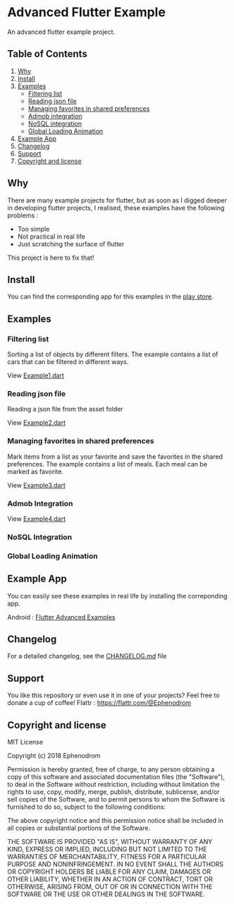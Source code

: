 # Advanced Flutter Example
An advanced flutter example project.

## Table of Contents
1. [Why](#why)
2. [Install](#install)  
3. [Examples](#examples)
   * [Filtering list](#filtering-list)
   * [Reading json file](#reading-json-file)
   * [Managing favorites in shared preferences](#managing-favorites-in-shared-preferences)
   * [Admob integration](#admob-integration)
   * [NoSQL integration](#Nosql-integration)
   * [Global Loading Animation](#global-loading-animation)
4. [Example App](#example-app)
5. [Changelog](#changelog)
6. [Support](#support)
7. [Copyright and license](#copyright-and-license)

## Why 
There are many example projects for flutter, but as soon as I digged deeper in developing flutter projects,
I realised, these examples have the following problems :
* Too simple
* Not practical in real life
* Just scratching the surface of flutter

This project is here to fix that!

## Install
You can find the corresponding app for this examples in the [play store](https://play.google.com/store/apps/details?id=com.feuerberg_software.advancedflutterexample).

## Examples

### Filtering list
Sorting a list of objects by different filters. The example contains a list of cars that can be filtered in different ways.

View [Example1.dart](lib/examples/filterList/Example1.dart)

### Reading json file 
Reading a json file from the asset folder

View [Example2.dart](lib/examples/readingJsonFile/Example2.dart)

### Managing favorites in shared preferences
Mark items from a list as your favorite and save the favorites in the shared preferences. The example contains a list of meals.
Each meal can be marked as favorite.

View [Example3.dart](lib/examples/managingFavoritesInSharedPreferences/Example3.dart)

### Admob Integration


View [Example4.dart](lib/examples/admobIntegration/Example4.dart)

### NoSQL Integration


### Global Loading Animation

## Example App
You can easily see these examples in real life by installing the correponding app.

Android : [Flutter Advanced Examples](https://play.google.com/store/apps/details?id=de.feuerberg_software.flutteradvancedexamples)

## Changelog
For a detailed changelog, see the [CHANGELOG.md](CHANGELOG.md) file

## Support
You like this repository or even use it in one of your projects? Feel free to donate a cup of 
coffee! 
Flattr : https://flattr.com/@Ephenodrom

## Copyright and license
MIT License

Copyright (c) 2018 Ephenodrom

Permission is hereby granted, free of charge, to any person obtaining a copy
of this software and associated documentation files (the "Software"), to deal
in the Software without restriction, including without limitation the rights
to use, copy, modify, merge, publish, distribute, sublicense, and/or sell
copies of the Software, and to permit persons to whom the Software is
furnished to do so, subject to the following conditions:

The above copyright notice and this permission notice shall be included in all
copies or substantial portions of the Software.

THE SOFTWARE IS PROVIDED "AS IS", WITHOUT WARRANTY OF ANY KIND, EXPRESS OR
IMPLIED, INCLUDING BUT NOT LIMITED TO THE WARRANTIES OF MERCHANTABILITY,
FITNESS FOR A PARTICULAR PURPOSE AND NONINFRINGEMENT. IN NO EVENT SHALL THE
AUTHORS OR COPYRIGHT HOLDERS BE LIABLE FOR ANY CLAIM, DAMAGES OR OTHER
LIABILITY, WHETHER IN AN ACTION OF CONTRACT, TORT OR OTHERWISE, ARISING FROM,
OUT OF OR IN CONNECTION WITH THE SOFTWARE OR THE USE OR OTHER DEALINGS IN THE
SOFTWARE.
